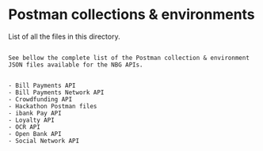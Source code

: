 # Postman collections & environments
List of all the files in this directory.
```

See bellow the complete list of the Postman collection & environment JSON files available for the NBG APIs.


- Bill Payments API 
- Bill Payments Network API 
- Crowdfunding API
- Hackathon Postman files
- ibank Pay API
- Loyalty API
- OCR API
- Open Bank API 
- Social Network API
  
```
